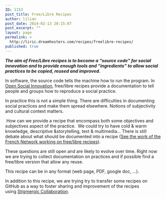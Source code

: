 ```yaml
---
ID: 1153
post_title: Free/Libre Recipes
author: lilian
post_date: 2014-02-13 20:15:07
post_excerpt: ""
layout: page
permalink: >
  http://liric.dreamhosters.com/recipes/freelibre-recipes/
published: true
---
```

<em><strong>The aim of Free/Libre recipes is to become a “source code” for social innovation and to provide enough tools and “ingredients” to allow social practices to be copied, reused and improved.<!--more--></strong></em>

In software, the source code tells the machine how to run the program. In <a title="Open Social Innovation" href="http://www.co-creative-recipes.cc/open-social-innovation/">Open Social Innovation</a>, free/libre recipes provide a documentation to tell people and groups how to reproduce a social practice.
<p dir="ltr">In practice this is not a simple thing. There are difficulties in documenting social practices and make them spread elsewhere. Notions of subjectivity and cultural context matters.</p>
<p dir="ltr"> How can we provide a recipe that encompass both some objectives and subjectives aspect of the practice.  We could try to have cold &amp; warm knowledge, descriptive &amp;storytelling, text &amp; multimedia... There is still debate about what should be documented into a recipe (<a href="http://anim-fr.org/RecetteLibres">See the work of the French Network working on free/libre recipes</a>).</p>
<p dir="ltr">These questions are still open and are likely to evolve over time. Right now we are trying to collect documentation on practices and if possible find a free/libre version that allow any reuse.</p>
<p dir="ltr">This recipe can be in any format (web page, PDF, google doc, ...).</p>
<p dir="ltr">In addition to this recipe, we are trying try to transfer some recipes on GitHub as a way to foster sharing and improvement of the recipes using <a title="Stigmergic Collaboration" href="http://www.co-creative-recipes.cc/stigmergic-collaboration/">Stigmergic Collaboration</a>.</p>